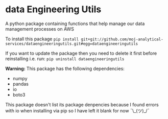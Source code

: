 # data Engineering Utils
A python package containing functions that help manage our data management processes on AWS

To install this package
`pip install git+git://github.com/moj-analytical-services/dataengineeringutils.git#egg=dataengineeringutils`

If you want to update the package then you need to delete it first before reinstalling i.e. run:
`pip uninstall dataengineeringutils`

**Warning:** This package has the following dependencies:
- numpy
- pandas
- io
- boto3

This package doesn't list its package denpencies because I found errors with io when installing via pip so I have left it blank for now ¯\\\_(ツ)\_/¯
